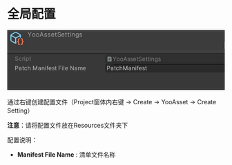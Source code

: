 # 全局配置

![image](./Image/Settings-img1.jpg)

通过右键创建配置文件（Project窗体内右键 -> Create -> YooAsset -> Create Setting）

**注意**：请将配置文件放在Resources文件夹下

配置说明：

- **Manifest File Name** : 清单文件名称

